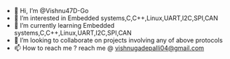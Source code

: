 - 👋 Hi, I’m @Vishnu47D-Go
- 👀 I’m interested in Embedded systems,C,C++,Linux,UART,I2C,SPI,CAN
- 🌱 I’m currently learning Embedded systems,C,C++,Linux,UART,I2C,SPI,CAN
- 💞️ I’m looking to collaborate on projects involving any of above protocols
- 📫 How to reach me ? reach me @ vishnugadepalli04@gmail.com

<!---
Vishnu47D-Go/Vishnu47D-Go is a ✨ special ✨ repository because its `README.md` (this file) appears on your GitHub profile.
You can click the Preview link to take a look at your changes.
--->
